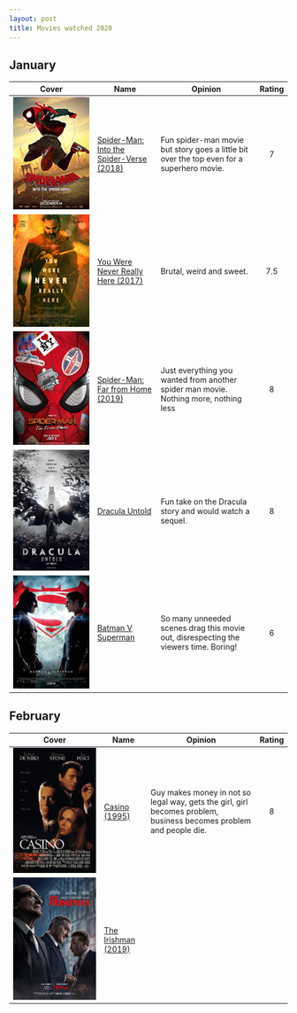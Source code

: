 ```yaml
---
layout: post
title: Movies watched 2020
---
```


## January

| Cover                                                           | Name                                                                                                | Opinion                                                                                   | Rating |
| --                                                              | --                                                                                                  | -------                                                                                   | :--:   |
| ![](/assets/images/movies/spider-man-into-the-spider-verse.jpg) | [Spider-Man: Into the Spider-Verse (2018)](https://www.imdb.com/title/tt4633694/?ref_=nv_sr_srsg_0) | Fun spider-man movie but story goes a little bit over the top even for a superhero movie. | 7      |
| ![](/assets/images/movies/you-where-never-really-here.jpg)      | [You Were Never Really Here (2017)](https://www.imdb.com/title/tt5742374/?ref_=nv_sr_srsg_0)        | Brutal, weird and sweet.                                                                  | 7.5    |
| ![](/assets/images/movies/spider-man-far-from-home.jpg)         | [Spider-Man: Far from Home (2019)](https://www.imdb.com/title/tt6320628/?ref_=nv_sr_srsg_0)         | Just everything you wanted from another spider man movie. Nothing more, nothing less      | 8      |
| ![](/assets/images/movies/dracula-untold.jpg)                   | [Dracula Untold](https://www.imdb.com/title/tt0829150/?ref_=nv_sr_srsg_0)                           | Fun take on the Dracula story and would watch a sequel.                                   | 8      |
| ![](/assets/images/movies/batman-v-superman.jpg)                | [Batman V Superman](https://www.imdb.com/title/tt2975590/?ref_=nv_sr_srsg_0)                        | So many unneeded scenes drag this movie out, disrespecting the viewers time. Boring!      | 6      |

## February

| Cover                                   | Name                                                        | Opinion                                                                                                            | Rating |
| --                                      | --                                                          | -------                                                                                                            | :--:   |
| ![](/assets/images/movies/casino.jpg)   | [Casino (1995)](https://www.imdb.com/title/tt0112641/)      | Guy makes money in not so legal way, gets the girl, girl becomes problem, business becomes problem and people die. | 8      |
| ![](/assets/images/movies/irishman.jpg) | [The Irishman (2019)](https://www.imdb.com/title/tt1302006) |                                                                                                                    |        |
